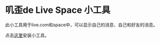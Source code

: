 # 叽歪de Live Space 小工具 #

此小工具用于live.com和space中，可以显示自己的消息、自己和好友的消息。

点击[这里](http://gallery.live.com/LiveItemDetail.aspx?li=0e41fc97-7bee-430b-b7b2-6d25688e2e6d)安装小工具。
